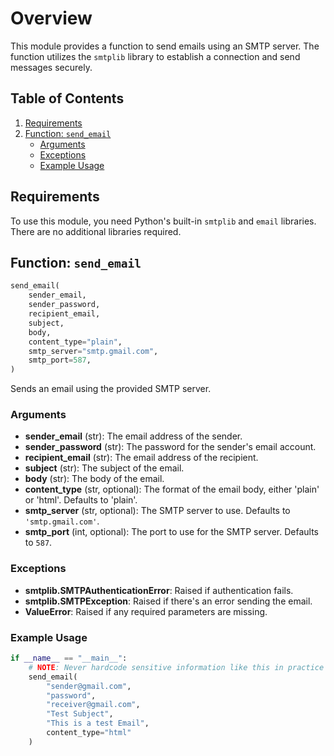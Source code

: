 # Overview

This module provides a function to send emails using an SMTP server. The function utilizes the `smtplib` library to establish a connection and send messages securely.

## Table of Contents

1. [Requirements](#requirements)
2. [Function: `send_email`](#function-send_email)
   - [Arguments](#arguments)
   - [Exceptions](#exceptions)
   - [Example Usage](#example-usage)

## Requirements

To use this module, you need Python's built-in `smtplib` and `email` libraries. There are no additional libraries required.

## Function: `send_email`

```python
send_email(
    sender_email,
    sender_password,
    recipient_email,
    subject,
    body,
    content_type="plain",
    smtp_server="smtp.gmail.com",
    smtp_port=587,
)
```

Sends an email using the provided SMTP server.

### Arguments

- **sender_email** (str): The email address of the sender.
- **sender_password** (str): The password for the sender's email account.
- **recipient_email** (str): The email address of the recipient.
- **subject** (str): The subject of the email.
- **body** (str): The body of the email.
- **content_type** (str, optional): The format of the email body, either 'plain' or 'html'. Defaults to 'plain'.
- **smtp_server** (str, optional): The SMTP server to use. Defaults to `'smtp.gmail.com'`.
- **smtp_port** (int, optional): The port to use for the SMTP server. Defaults to `587`.

### Exceptions

- **smtplib.SMTPAuthenticationError**: Raised if authentication fails.
- **smtplib.SMTPException**: Raised if there's an error sending the email.
- **ValueError**: Raised if any required parameters are missing.

### Example Usage

```python
if __name__ == "__main__":
    # NOTE: Never hardcode sensitive information like this in practice
    send_email(
        "sender@gmail.com",
        "password",
        "receiver@gmail.com",
        "Test Subject",
        "This is a test Email",
        content_type="html"
    )
```
